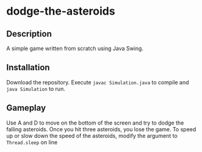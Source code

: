 # dodge-the-asteroids

## Description
A simple game written from scratch using Java Swing.

## Installation
Download the repository. Execute `javac Simulation.java` to compile and `java Simulation` to run.

## Gameplay
Use A and D to move on the bottom of the screen and try to dodge the falling asteroids. Once you hit three asteroids, you lose the game. To speed up or slow down the speed of the asteroids, modify the argument to `Thread.sleep` on line 
